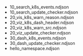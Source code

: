* 10_search_k8s_events.ndjson
* 10_search_update_checker.ndjson
* 20_vis_k8s_warn_reason.ndjson
* 20_viz_k8s_dash_header.ndjson
* 20_viz_k8s_warn_src.ndjson
* 20_viz_update_checker.ndjson
* 30_dash_k8s_events.ndjson
* 30_dash_update_checker.ndjson
* hello_namespace.ndjson
